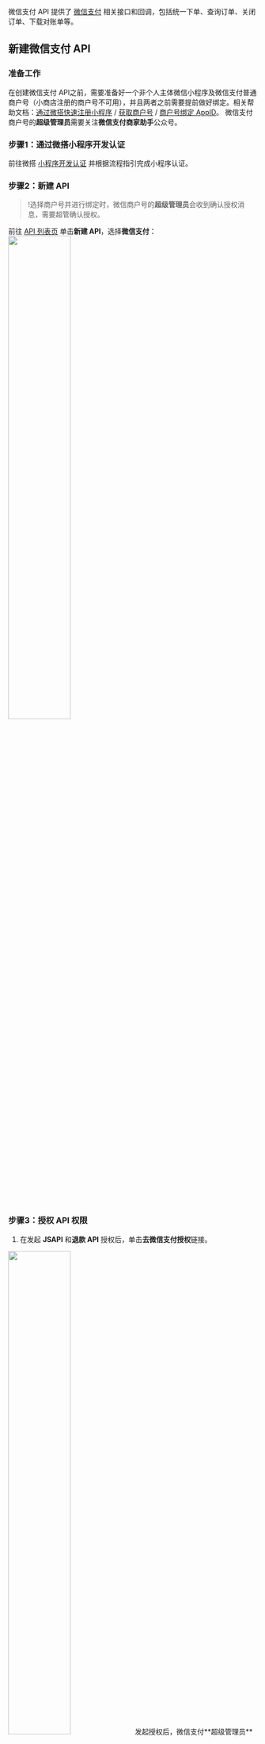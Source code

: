微信支付 API 提供了 [微信支付](https://pay.weixin.qq.com/) 相关接口和回调，包括统一下单、查询订单、关闭订单、下载对账单等。


## 新建微信支付 API 

### 准备工作

在创建微信支付 API之前，需要准备好一个非个人主体微信小程序及微信支付普通商户号（小商店注册的商户号不可用），并且两者之前需要提前做好绑定。相关帮助文档：[通过微搭快速注册小程序](https://cloud.tencent.com/document/product/1301/57644) / [获取商户号](https://pay.weixin.qq.com/static/applyment_guide/applyment_detail_miniapp.shtml) / [商户号绑定 AppID](https://pay.weixin.qq.com/static/pay_setting/appid_protocol.shtml)。
<dx-alert infotype="notice" title="">
微信支付商户号的**超级管理员**需要关注**微信支付商家助手**公众号。
</dx-alert>

### 步骤1：通过微搭小程序开发认证
前往微搭 [小程序开发认证](https://console.cloud.tencent.com/lowcode/auth/personal-wechat) 并根据流程指引完成小程序认证。

### 步骤2：新建 API 
>!选择商户号并进行绑定时，微信商户号的**超级管理员**会收到确认授权消息，需要超管确认授权。

前往 [API 列表页](https://console.cloud.tencent.com/lowcode/datasource/connector) 单击**新建 API**，选择**微信支付**：
<img src="https://qcloudimg.tencent-cloud.cn/raw/bf7e477786ea8c5e741d7a613fd00c57.png" style="width:50%"> 

[](id:step3)
### 步骤3：授权 API 权限
1. 在发起 **JSAPI** 和**退款 API** 授权后，单击**去微信支付授权**链接。
<img src="https://qcloudimg.tencent-cloud.cn/raw/ea4808e606e9335a3f16f753507173b7.png" style="width:50%"> 
<dx-alert infotype="notice" title="">
发起授权后，微信支付**超级管理员**会收到**微信支付商家助手**公众号推送的模板消息，根据提示进行授权。
</dx-alert>
2. 前往 [微信支付商户平台](https://pay.weixin.qq.com/index.php/extend/product/submch) 完成授权。
<img src="https://qcloudimg.tencent-cloud.cn/raw/260cd0f082df830e5f389bab823abf95.png" style="width:80%"> 
>? 若在等待授权期间关闭了创建窗口，可再次通过**新建 API** 并选择相同的小程序及商户号即可随时查看当前授权状态。
<dx-alert infotype="notice" title="">
如果没有**我授权的产品**目录，请检查微信支付商户号的**超级管理员**是否已经关注**微信支付商家助手**公众号。
</dx-alert>

### 步骤4： API 配置

完成 [步骤3](#step3) 的授权后，单击**下一步：连接配置**。
<img src="https://qcloudimg.tencent-cloud.cn/raw/08674f776de79e9b5368b1ddd4c91b7f.png" style="width:50%"> 
进入 API 配置信息：
<img src="https://qcloudimg.tencent-cloud.cn/raw/630c176ff39b8de4ecee92f60760aed2.png" style="width:50%"> 

根据微信支付的业务逻辑，**统一下单**接口需要有一个回调处理方法，当用户完成支付后微信支付侧会通过此方法通知支付结果以便进行下一步业务逻辑。可参见 [微信支付逻辑](https://developers.weixin.qq.com/miniprogram/dev/wxcloud/guide/wechatpay/wechatpay.html)。微搭提供**自动创建示例**或选择**已有云函数**两种方式方便开发者选用。

### 步骤5：完成新建

完成新建后，可以在 API 详情页查看具体的 API 的基本信息、 API 方法及描述：
![](https://qcloudimg.tencent-cloud.cn/raw/03be952ecdf2ccb63621d21819413780.png)


## 使用微信支付 API 

微信支付 API 和其他 API 功能相同，可在应用编辑器中使用，以下是一个示例：

### 创建支付按钮和行为

1. 设置按钮的**点击行为**：
<img src="https://qcloudimg.tencent-cloud.cn/raw/ad07d0e405a64d403c460b9e62f80846.png" style="width:50%"> 
2. 传入参数可设置**统一下单**方法中需要的参数：
<img src="https://qcloudimg.tencent-cloud.cn/raw/4caf097811301cd5a27b2e1dd5c1ad00.png" style="width:50%"> 

### 发起微信支付
1. 设置**统一下单**接口成功返回后的**自定义方法**：
<img src="https://qcloudimg.tencent-cloud.cn/raw/a04423281088bfbd84bebcf0cb97a2c6.png" style="width:50%"> 
传入参数绑定表达式：
<img src="https://qcloudimg.tencent-cloud.cn/raw/ca496f4545d60ca6840119bb71eac803.png" style="width:50%"> 
2. 在该方法中使用 [微信支付 API](https://developers.weixin.qq.com/miniprogram/dev/api/payment/wx.requestPayment.html)：
<img src="https://qcloudimg.tencent-cloud.cn/raw/91958c4f97ca8fa18f8a938e39a37bd6.png" style="width:50%"> 
```
export default function ({ event, data }) {
    wx.requestPayment({
        ...event.detail.payment,
        success(res) { // 在这里处理用户支付成功的逻辑
            console.log('pay success', res);
        },
        fail(err) { // 在这里处理用户支付失败的逻辑
          console.error('pay fail', err);
       },
    });
};
```
>!由于微信支付是异步行为，因此用户完成支付后，微信支付侧会调用**统一下单**方法指定的回调云函数，详情可参见 [微信支付结果回调云函数协议](https://developers.weixin.qq.com/miniprogram/dev/wxcloud/reference-sdk-api/open/pay/paymentCallback.html)。

至此，微信支付 APIs 服务配置已完成。更多微信支付相关使用方法，请参见 [微信支付功能模板](https://cloud.tencent.com/document/product/1301/82344)。

##  API 方法
微信支付 API 支持以下方法：

| 方法 | 方法标识 | 方法描述 | 接口文档 |
| --- | ------- | ------ | ------- |
| 统一下单 | unifiedOrder | 商户在小程序中先调用该接口在微信支付服务后台生成预支付交易单，返回正确的预支付交易后调起支付。 此接口与微信支付原接口（文档）的不同点在于： * 私有安全链路，免证书管理，免签名计算 * 商户号填入 subMchId 字段，小程序/公众号 appid 填入 sub_appid 字段 * 免填写以下字段：mch_id、appid、sign、sign_type * 接口入参和返回值都为 JSON 而不是 XML | [查看](https://developers.weixin.qq.com/miniprogram/dev/wxcloud/reference-sdk-api/open/pay/CloudPay.unifiedOrder.html) |
| 查询订单 | queryOrder | 该接口提供所有微信支付订单的查询，商户可以通过该接口主动查询订单状态，完成下一步的业务逻辑 | [查看](https://developers.weixin.qq.com/miniprogram/dev/wxcloud/reference-sdk-api/open/pay/CloudPay.queryOrder.html) |
| 关闭订单 | closeOrder | 以下情况需要调用关单接口：商户订单支付失败需要生成新单号重新发起支付，要对原订单号调用关单，避免重复支付; 系统下单后，用户支付超时，系统退出不再受理，避免用户继续，请调用关单接口。 注意：订单生成后不能马上调用关单接口，最短调用时间间隔为5分钟。 | [查看](https://developers.weixin.qq.com/miniprogram/dev/wxcloud/reference-sdk-api/open/pay/CloudPay.closeOrder.html) |
| 下载对账单 | downloadBill | 商户可以通过该接口下载历史交易清单。例如掉单、系统错误等导致商户侧和微信侧数据不一致，通过对账单核对后可校正支付状态。 | [查看](https://developers.weixin.qq.com/miniprogram/dev/wxcloud/reference-sdk-api/open/pay/CloudPay.downloadBill.html) |

